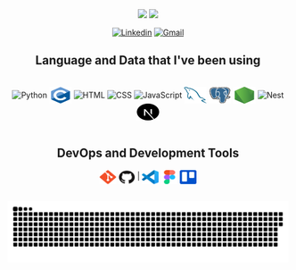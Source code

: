 
<div align="center">
  
 <img align="rigth" height="180" src="https://github-readme-stats.vercel.app/api?username=CaioRdSilva&show_icons=true&theme=aura"/>
 <img align="rigth" height="180em" src="https://github-readme-stats.vercel.app/api/top-langs/?username=CaioRdSilva&hide=css&layout=compact&theme=aura"/>
  
  <br>
  
[![Linkedin](https://img.shields.io/badge/LinkedIn-0077B5?style=for-the-badge&logo=linkedin&logoColor=white)](https://br.linkedin.com/in/caio-rodrigues-silva-42ba61209?trk=people-guest_people_search-card)
[![Gmail](https://img.shields.io/badge/Gmail-D14836?style=for-the-badge&logo=gmail&logoColor=white&link=mailto:caiodrs.silva@gmail.com)](mailto:caiodrs.silva@gmail.com)
  
</div>

<div align="center">

  ## **Language and Data that I've been using**
<div style="display: inline_block"><br>
<img align="center" height="30" width="40" alt="Python" src="https://cdn.jsdelivr.net/gh/devicons/devicon/icons/python/python-original.svg">
<img align="center" height="30" width="40" alt="C" src="https://raw.githubusercontent.com/devicons/devicon/v2.15.1/icons/c/c-original.svg">
<img align="center" height="30" width="40" alt="HTML" src="https://cdn.jsdelivr.net/gh/devicons/devicon/icons/html5/html5-original.svg">
<img align="center" height="30" width="40" alt="CSS" src="https://cdn.jsdelivr.net/gh/devicons/devicon/icons/css3/css3-original.svg">
<img align="center" height="30" width="40" alt="JavaScript" src="https://cdn.jsdelivr.net/gh/devicons/devicon/icons/javascript/javascript-original.svg">
<img align="center" height="30" width="40" alt="MySql" src="https://raw.githubusercontent.com/devicons/devicon/v2.15.1/icons/mysql/mysql-original.svg">
<img align="center" height="30" width="40" alt="Postgresql" src="https://raw.githubusercontent.com/devicons/devicon/v2.15.1/icons/postgresql/postgresql-original.svg" />
<img align="center" height="30" width="40" alt="Node" src="https://raw.githubusercontent.com/devicons/devicon/v2.15.1/icons/nodejs/nodejs-original.svg" />
<img align="center" height="30" width="40" alt="Nest" src="https://cdn.jsdelivr.net/gh/devicons/devicon/blob/master/icons/nestjs/nestjs-plain.svg" />
<img align="center" height="30" width="40" alt="Next" src="https://raw.githubusercontent.com/devicons/devicon/master/icons/nextjs/nextjs-original.svg" />
</div>
<br>

## **DevOps and Development Tools**
<div>
<img align="center" height="25" width="30" alt="Git" src="https://raw.githubusercontent.com/devicons/devicon/v2.15.1/icons/git/git-original.svg">
<img align="center" height="25" width="30" alt="Github" src="https://raw.githubusercontent.com/devicons/devicon/v2.15.1/icons/github/github-original.svg"> |
<img align="center" height="25" width="30" alt="Vscode" src="https://raw.githubusercontent.com/devicons/devicon/v2.15.1/icons/vscode/vscode-original.svg">
<img align="center" height="25" width="30" alt="Figma" src="https://raw.githubusercontent.com/devicons/devicon/v2.15.1/icons/figma/figma-original.svg" >
<img align="center" height="25" width="30" alt="Trello" src="https://raw.githubusercontent.com/devicons/devicon/v2.15.1/icons/trello/trello-plain.svg" >
</div>
<br>

![Snake animation](https://github.com/CaioRdSilva/CaioRdSilva/blob/output/github-contribution-grid-snake-dark.svg)
